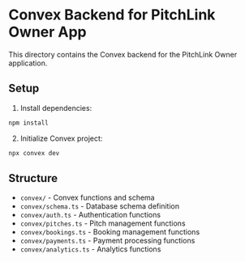 # Convex Backend for PitchLink Owner App

This directory contains the Convex backend for the PitchLink Owner application.

## Setup

1. Install dependencies:
```bash
npm install
```

2. Initialize Convex project:
```bash
npx convex dev
```

## Structure

- `convex/` - Convex functions and schema
- `convex/schema.ts` - Database schema definition
- `convex/auth.ts` - Authentication functions
- `convex/pitches.ts` - Pitch management functions
- `convex/bookings.ts` - Booking management functions
- `convex/payments.ts` - Payment processing functions
- `convex/analytics.ts` - Analytics functions